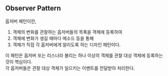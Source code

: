 ## Observer Pattern  
옵저버 패턴이란,  
1. 객체의 변화를 관찰하는 옵저버들의 목록을 객체에 등록하여  
2. 객체에 변화가 생길 때마다 메소드 등을 통해  
3. 객체가 직접 각 옵저버에게 알리도록 하는 디자인 패턴이다.  
  
이 패턴은 옵저버 또는 리스너라 불리는 하나 이상의 객체를 관찰 대상 객체에 등록하는 것이 핵심이다.  
각 옵저버들은 관찰 대상 객체가 일으키는 이벤트를 전달받아 처리한다.  